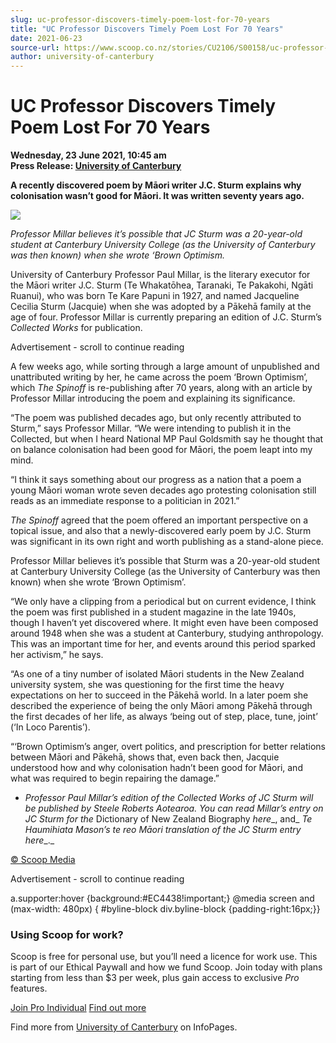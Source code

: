 ```yaml
---
slug: uc-professor-discovers-timely-poem-lost-for-70-years
title: "UC Professor Discovers Timely Poem Lost For 70 Years"
date: 2021-06-23
source-url: https://www.scoop.co.nz/stories/CU2106/S00158/uc-professor-discovers-timely-poem-lost-for-70-years.htm
author: university-of-canterbury
---
```

UC Professor Discovers Timely Poem Lost For 70 Years
====================================================

**Wednesday, 23 June 2021, 10:45 am**  
**Press Release: [University of Canterbury](https://info.scoop.co.nz/University_of_Canterbury)**

**A recently discovered poem by Māori writer J.C. Sturm explains why colonisation wasn’t good for Māori. It was written seventy years ago.**

![](https://img.scoop.co.nz/stories/images/2106/97ff943581a426e768a0.jpeg)

_Professor Millar believes it’s possible that JC Sturm was a 20-year-old student at Canterbury University College (as the University of Canterbury was then known) when she wrote ‘Brown Optimism._

University of Canterbury Professor Paul Millar, is the literary executor for the Māori writer J.C. Sturm (Te Whakatōhea, Taranaki, Te Pakakohi, Ngāti Ruanui), who was born Te Kare Papuni in 1927, and named Jacqueline Cecilia Sturm (Jacquie) when she was adopted by a Pākehā family at the age of four. Professor Millar is currently preparing an edition of J.C. Sturm’s _Collected Works_ for publication.

Advertisement - scroll to continue reading





A few weeks ago, while sorting through a large amount of unpublished and unattributed writing by her, he came across the poem ‘Brown Optimism’, which _The Spinoff_ is re-publishing after 70 years, along with an article by Professor Millar introducing the poem and explaining its significance.

“The poem was published decades ago, but only recently attributed to Sturm,” says Professor Millar. “We were intending to publish it in the Collected, but when I heard National MP Paul Goldsmith say he thought that on balance colonisation had been good for Māori, the poem leapt into my mind.

“I think it says something about our progress as a nation that a poem a young Māori woman wrote seven decades ago protesting colonisation still reads as an immediate response to a politician in 2021.”

_The Spinoff_ agreed that the poem offered an important perspective on a topical issue, and also that a newly-discovered early poem by J.C. Sturm was significant in its own right and worth publishing as a stand-alone piece.

Professor Millar believes it’s possible that Sturm was a 20-year-old student at Canterbury University College (as the University of Canterbury was then known) when she wrote ‘Brown Optimism’.

“We only have a clipping from a periodical but on current evidence, I think the poem was first published in a student magazine in the late 1940s, though I haven’t yet discovered where. It might even have been composed around 1948 when she was a student at Canterbury, studying anthropology. This was an important time for her, and events around this period sparked her activism,” he says.

“As one of a tiny number of isolated Māori students in the New Zealand university system, she was questioning for the first time the heavy expectations on her to succeed in the Pākehā world. In a later poem she described the experience of being the only Māori among Pākehā through the first decades of her life, as always ‘being out of step, place, tune, joint’ (‘In Loco Parentis’).

“‘Brown Optimism’s anger, overt politics, and prescription for better relations between Māori and Pākehā, shows that, even back then, Jacquie understood how and why colonisation hadn’t been good for Māori, and what was required to begin repairing the damage.”

*   _Professor Paul Millar’s edition of the Collected Works of JC Sturm will be published by Steele Roberts Aotearoa. You can read Millar’s entry on JC Sturm for the_ Dictionary of New Zealand Biography _here__, and_ _Te Haumihiata Mason’s_ _te reo Māori translation of the JC Sturm entry_ _here__._

[© Scoop Media](http://www.scoop.co.nz/about/terms.html)  

Advertisement - scroll to continue reading



a.supporter:hover {background:#EC4438!important;} @media screen and (max-width: 480px) { #byline-block div.byline-block {padding-right:16px;}}

### Using Scoop for work?

Scoop is free for personal use, but you’ll need a licence for work use. This is part of our Ethical Paywall and how we fund Scoop. Join today with plans starting from less than $3 per week, plus gain access to exclusive _Pro_ features.  
  
[Join Pro Individual](https://pro.scoop.co.nz/Individual/?from=ProIn24) [Find out more](https://pro.scoop.co.nz/using-scoop-for-work/?from=ProIn24)

Find more from [University of Canterbury](https://info.scoop.co.nz/University_of_Canterbury) on InfoPages.